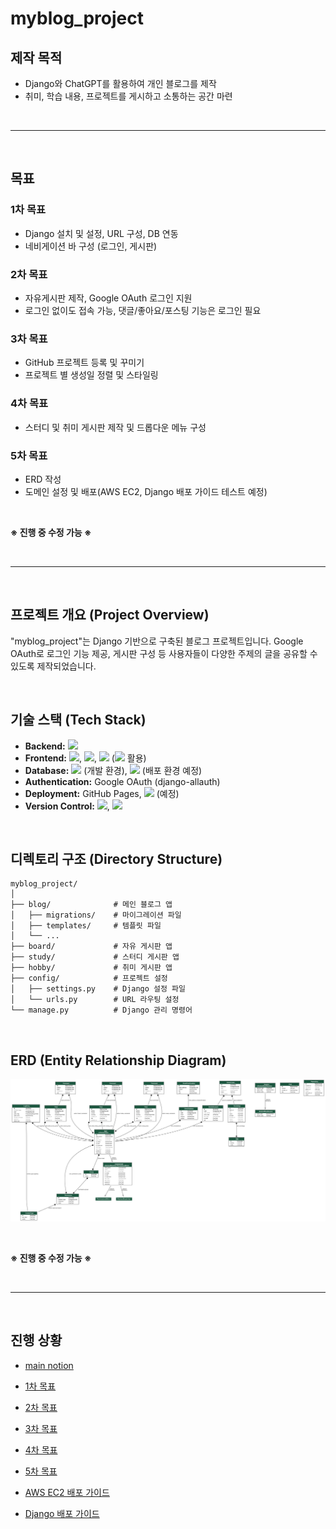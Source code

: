 # myblog_project

## 제작 목적
- Django와 ChatGPT를 활용하여 개인 블로그를 제작
- 취미, 학습 내용, 프로젝트를 게시하고 소통하는 공간 마련

<br>

<hr>

<br>

## 목표
### 1차 목표
- Django 설치 및 설정, URL 구성, DB 연동
- 네비게이션 바 구성 (로그인, 게시판)

### 2차 목표
- 자유게시판 제작, Google OAuth 로그인 지원
- 로그인 없이도 접속 가능, 댓글/좋아요/포스팅 기능은 로그인 필요

### 3차 목표
- GitHub 프로젝트 등록 및 꾸미기
- 프로젝트 별 생성일 정렬 및 스타일링

### 4차 목표
- 스터디 및 취미 게시판 제작 및 드롭다운 메뉴 구성

### 5차 목표
- ERD 작성
- 도메인 설정 및 배포(AWS EC2, Django 배포 가이드 테스트 예정)

<br>

<strong>※ 진행 중 수정 가능 ※</strong>

<br>

<hr>

<br>

## 프로젝트 개요 (Project Overview)
"myblog_project"는 Django 기반으로 구축된 블로그 프로젝트입니다. Google OAuth로 로그인 기능 제공, 게시판 구성 등 사용자들이 다양한 주제의 글을 공유할 수 있도록 제작되었습니다.

<br>

## 기술 스택 (Tech Stack)
- **Backend:** <img src="https://img.shields.io/badge/django-092E20?style=flat-square&logo=django&logoColor=white"/>
- **Frontend:** <img src="https://img.shields.io/badge/HTML5-E34F26?style=flat-square&logo=html5&logoColor=white"/>, <img src="https://img.shields.io/badge/CSS3-1572B6?style=flat&logo=CSS3&logoColor=white" />, <img src="https://img.shields.io/badge/JavaScript-F7DF1E?style=flat-square&logo=javascript&logoColor=black"/> (<img src="https://img.shields.io/badge/bootstrap-7952B3?style=for-the-badge&logo=bootstrap&logoColor=white"> 활용)
- **Database:** <img src="https://img.shields.io/badge/SQLite-003B57?style=for-the-badge&logo=SQLite&logoColor=white"> (개발 환경), <img src="https://img.shields.io/badge/PostgreSQL-4169E1?style=for-the-badge&logo=PostgreSQL&logoColor=white"> (배포 환경 예정)
- **Authentication:** Google OAuth (django-allauth)
- **Deployment:** GitHub Pages, <img src="https://img.shields.io/badge/AWS E2C-FF9900?style=for-the-badge&logo=AWS EC2&logoColor=white"> (예정)
- **Version Control:** <img src="https://img.shields.io/badge/Git-F05032?style=flat-square&logo=git&logoColor=white"/>, <img src="https://img.shields.io/badge/GitHub-181717?style=flat-square&logo=GitHub&logoColor=white"/>

<br>

## 디렉토리 구조 (Directory Structure)
```
myblog_project/
│
├── blog/              # 메인 블로그 앱
│   ├── migrations/    # 마이그레이션 파일
│   ├── templates/     # 템플릿 파일
│   └── ...
├── board/             # 자유 게시판 앱
├── study/             # 스터디 게시판 앱
├── hobby/             # 취미 게시판 앱
├── config/            # 프로젝트 설정
│   ├── settings.py    # Django 설정 파일
│   └── urls.py        # URL 라우팅 설정
└── manage.py          # Django 관리 명령어
```

<br>

## ERD (Entity Relationship Diagram)
![ERD 다이어그램](ERD_images/myblog_project_ERD.png)

<br>

<strong>※ 진행 중 수정 가능 ※</strong>

<br>

<hr>

<br>

## 진행 상황
- [main notion](https://www.notion.so/BLOG-Project-b8c76881fb9d4cc7928ad01c345e0f41?pvs=4)

- [1차 목표](https://www.notion.so/1-d1325722d2c4496a8cfe7fddd8798ee0?pvs=4)

- [2차 목표](https://www.notion.so/2-70a33021608b4690b099b1aa945f4464?pvs=4)

- [3차 목표](https://www.notion.so/3-8c9d610edd17439cae4d8266d632488c?pvs=4)

- [4차 목표](https://www.notion.so/4-547b31de74bd4f38ad37e9dc57583ac4?pvs=4)

- [5차 목표](https://www.notion.so/5-1108999765e280daa708c6f0bb61ce37?pvs=4)
  
- [AWS EC2 배포 가이드](https://www.notion.so/AWS-EC2-1128999765e280cd965bd5562284e468?pvs=4)
  
- [Django 배포 가이드](https://www.notion.so/Django-1128999765e28036a2a5dfee2c64c824?pvs=4)
